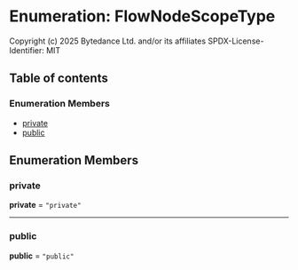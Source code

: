 # Enumeration: FlowNodeScopeType

Copyright (c) 2025 Bytedance Ltd. and/or its affiliates
SPDX-License-Identifier: MIT

## Table of contents

### Enumeration Members

* [private](/en/auto-docs/variable-plugin/enums/FlowNodeScopeType.md#private)
* [public](/en/auto-docs/variable-plugin/enums/FlowNodeScopeType.md#public)

## Enumeration Members

### private

**private** = `"private"`

***

### public

**public** = `"public"`
